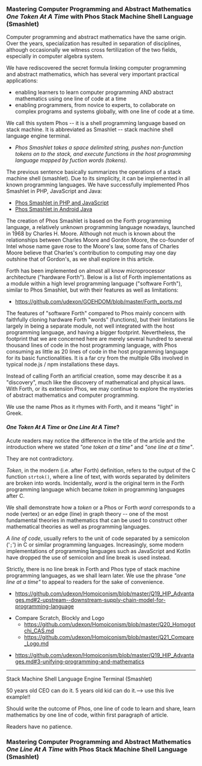 ### Mastering Computer Programming and Abstract Mathematics _One Token At A Time_ with Phos Stack Machine Shell Language (Smashlet)

Computer programming and abstract mathematics have the same origin. Over the years, specialization has resulted in separation of disciplines, although occasionally we witness cross fertilization of the two fields, especially in computer algebra system.  

We have rediscovered the secret formula linking computer programming and abstract mathematics, which has several very important practical applications:
- enabling learners to learn computer programming AND abstract mathematics using one line of code at a time
- enabling programmers, from novice to experts, to collaborate on complex programs and systems globally, with one line of code at a time.

We call this system Phos -- it is a shell programming language based on stack machine. It is abbreviated as Smashlet -- stack machine shell language engine terminal.

- _Phos Smashlet takes a space delimited string, pushes non-function tokens on to the stack, and execute functions in the host programming language mapped by fuction words (tokens)._

The previous sentence basically summarizes the operations of a stack machine shell (smashlet). Due to its simplicity, it can be implemented in all known programming languages. We have successfully implemented Phos Smashlet in PHP, JavaScript and Java:

- [Phos Smashlet in PHP and JavaScript](https://github.com/udexon/GOEHDOM/blob/master/Phos_Smashlet.md)
- [Phos Smashlet in Android Java](https://github.com/udexon/Homoiconism/blob/master/README.md)


The creation of Phos Smashlet is based on the Forth programming language, a relatively unknown programming language nowadays, launched in 1968 by Charles H. Moore. Although not much is known about the relationships between Charles Moore and Gordon Moore, the co-founder of Intel whose name gave rose to the Moore's law, some fans of Charles Moore believe that Charles's contribution to computing may one day outshine that of Gordon's, as we shall explore in this article.

Forth has been implemented on almost all know microprocessor architecture ("hardware Forth"). Below is a list of Forth implementations as a module within a high level programming language ("software Forth"), similar to Phos Smashlet, but with their features as well as limitations:

- https://github.com/udexon/GOEHDOM/blob/master/Forth_ports.md

The features of "software Forth" compared to Phos mainly concern with faithfully cloning hardware Forth "words" (functions), but their limitations lie largely in being a separate module, not well integrated with the host programming language, and having a bigger footprint. Nevertheless, the footprint that we are concerned here are merely several hundred to several thousand lines of code in the host programming language, with Phos consuming as little as 20 lines of code in the host programming language for its basic functionalities. It is a far cry from the multiple GBs involved in typical node.js / npm installations these days.

Instead of calling Forth an artificial creation, some may describe it as a "discovery", much like the discovery of mathematical and physical laws. With Forth, or its extension Phos, we may continue to explore the mysteries of abstract mathematics and computer programming. 

We use the name Phos as it rhymes with Forth, and it means "light" in Greek.

#### _One Token At A Time_ or _One Line At A Time_?

Acute readers may notice the difference in the title of the article and the introduction where we stated _"one token at a time"_ and _"one line at a time"_.

They are not contradictory. 

_Token_, in the modern (i.e. after Forth) definition, refers to the output of the C function `strtok()`, where a line of text, with words separated by delimiters are broken into words. Incidentally, _word_ is the original term in the Forth programming language which became _token_ in programming languages after C.

We shall demonstrate how a _token_ or a Phos or Forth _word_ corresponds to a node (vertex) or an edge (line) in graph theory -- one of the most fundamental theories in mathematics that can be used to construct other mathematical theories as well as programming languages.

_A line of code_, usually refers to the unit of code separated by a semicolon ('`;`') in C or similar programming languages. Increasingly, some modern implementations of programming languages such as JavaScript and Kotlin have dropped the use of semicolon and line break is used instead.

Strictly, there is no line break in Forth and Phos type of stack machine programming languages, as we shall learn later. We use the phrase _"one line at a time"_ to appeal to readers for the sake of convenience.

- https://github.com/udexon/Homoiconism/blob/master/Q19_HIP_Advantages.md#2-upstream--downstream-supply-chain-model-for-programming-language

<!-- need preceding two spaces for nested indent to work!! -->

* Compare Scratch, Blockly and Logo
  - https://github.com/udexon/Homoiconism/blob/master/Q20_Homogotchi_CAS.md
  - https://github.com/udexon/Homoiconism/blob/master/Q21_Compare_Logo.md

- https://github.com/udexon/Homoiconism/blob/master/Q19_HIP_Advantages.md#3-unifying-programming-and-mathematics

<hr>

Stack Machine Shell Language Engine Terminal (Smashlet)

50 years old CEO can do it. 5 years old kid can do it.--> use this live example!! 

Should write the outcome of Phos, one line of code to learn and share, learn mathematics by one line of code, within first paragraph of article.

Readers have no patience.

### Mastering Computer Programming and Abstract Mathematics _One Line At A Time_ with Phos Stack Machine Shell Language (Smashlet)
